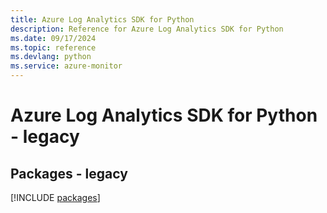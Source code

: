 ```yaml
---
title: Azure Log Analytics SDK for Python
description: Reference for Azure Log Analytics SDK for Python
ms.date: 09/17/2024
ms.topic: reference
ms.devlang: python
ms.service: azure-monitor
---
```

# Azure Log Analytics SDK for Python - legacy
## Packages - legacy
[!INCLUDE [packages](log-analytics-index.md)]